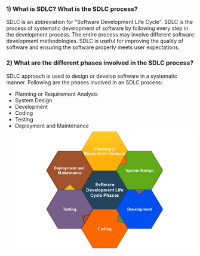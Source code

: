 ### 1) What is SDLC? What is the SDLC process?

SDLC is an abbreviation for "Software Development Life Cycle". SDLC is the process of systematic development of software by following every step in the development process. The entire process may involve different software development methodologies. SDLC is useful for improving the quality of software and ensuring the software properly meets user expectations.

### 2) What are the different phases involved in the SDLC process?
SDLC approach is used to design or develop software in a systematic manner. Following are the phases involved in an SDLC process:

* Planning or Requirement Analysis
* System Design
* Development
* Coding
* Testing
* Deployment and Maintenance
![myimage-alt-tag](./image/SDLC%20Phas.png)
